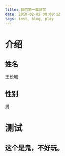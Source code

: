 ```yaml
---
title: 我的第一篇博文
date: 2018-02-05 00:09:12
tags: test, blog, play
---
```


# 介绍

## 姓名
王长城

## 性别
男

# 测试

## 这个是鬼，不好玩。